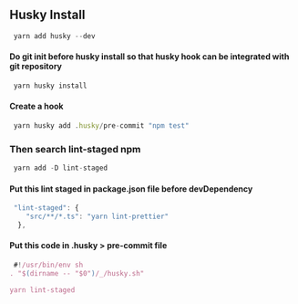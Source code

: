 

## Husky Install

```javascript
 yarn add husky --dev
```

#### Do git init before husky install so that husky hook can be integrated with git repository

```javascript
 yarn husky install
```

#### Create a hook
```javascript
 yarn husky add .husky/pre-commit "npm test"
```

### Then search lint-staged npm

```javascript
 yarn add -D lint-staged
```

#### Put this lint staged in package.json file before devDependency
```javascript
 "lint-staged": {
    "src/**/*.ts": "yarn lint-prettier"
  },
```

#### Put this code in .husky > pre-commit file
```javascript
 #!/usr/bin/env sh
. "$(dirname -- "$0")/_/husky.sh"

yarn lint-staged
```



